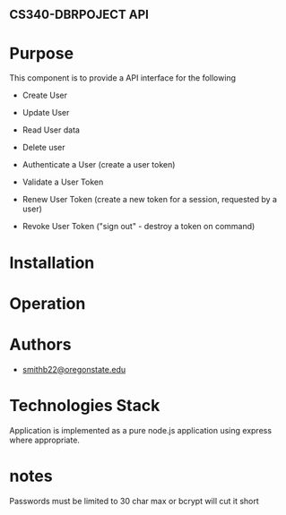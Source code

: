 ## CS340-DBRPOJECT API



# Purpose
This component is to provide a API interface for the following
- Create User
- Update User
- Read User data
- Delete user

- Authenticate a User (create a user token)
- Validate a User Token

- Renew User Token (create a new token for a session, requested by a user)
- Revoke User Token ("sign out" - destroy a token on command)


# Installation


# Operation

# Authors
- smithb22@oregonstate.edu


# Technologies Stack
Application is implemented as a pure node.js application using express where appropriate.

# notes
Passwords must be limited to 30 char max or bcrypt will cut it short